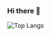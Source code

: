 ### Hi there 👋

![Top Langs](https://github-readme-stats.vercel.app/api/top-langs/?username=RobinAlonzo&theme=tokyonight)
